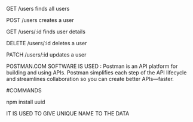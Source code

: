 GET /users      finds all users

POST /users     creates a user

GET /users/:id      finds user details

DELETE /users/:id       deletes a user

PATCH /users/:id        updates a user


POSTMAN.COM SOFTWARE IS USED :
Postman is an API platform for building and using APIs. Postman simplifies each step of the API lifecycle and streamlines collaboration so you can create better APIs—faster.


#COMMANDS

npm install uuid

IT IS USED TO GIVE UNIQUE NAME TO THE DATA


